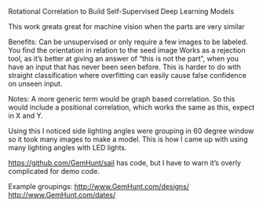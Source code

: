 Rotational Correlation to Build Self-Supervised Deep Learning Models
 
This work greats great for machine vision when the parts are very similar
 
Benefits:
Can be unsupervised or only require a few images to be labeled. 
You find the orientation in relation to the seed image
Works as a rejection tool, as it’s better at giving an answer of “this is not the part”, when you have an input that has never been seen before. This is harder to do with straight classification where overfitting can easily cause false confidence on unseen input. 
 
Notes:
A more generic term would be graph based correlation. So this would include a positional correlation, which works the same as this, expect in X and Y. 
 
Using this I noticed side lighting angles were grouping in 60 degree window so it took many images to make a model. This is how I came up with using many lighting angles with LED lights.
 
https://github.com/GemHunt/sail has code, but I have to warn it’s overly complicated for demo code.
 
Example groupings:
http://www.GemHunt.com/designs/
http://www.GemHunt.com/dates/
